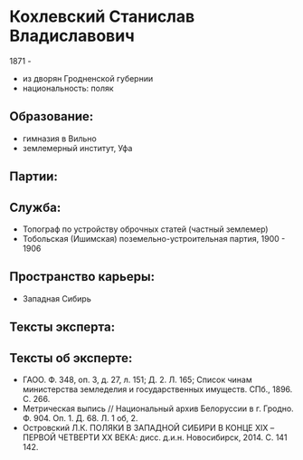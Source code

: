 # Кохлевский Станислав Владиславович
 1871 - 
* из дворян Гродненской губернии
* национальность: поляк

## Образование:
* гимназия в Вильно
* землемерный институт, Уфа
## Партии:
## Служба:
* Топограф по устройству оброчных статей (частный землемер)
* Тобольская (Ишимская) поземельно-устроительная партия, 1900 - 1906  
## Пространство карьеры:
* Западная Сибирь
## Тексты эксперта:
## Тексты об эксперте:
* ГАОО. Ф. 348, оп. 3, д. 27, л. 151; Д. 2. Л. 165; Список чинам министерства земледелия и государственных имуществ. СПб., 1896. С. 266.
* Метрическая выпись // Национальный архив Белоруссии в г. Гродно. Ф. 904. Оп. 1. Д. 68. Л. 1 об, 2. 
* Островский Л.К. ПОЛЯКИ В ЗАПАДНОЙ СИБИРИ В КОНЦЕ XIX  –  ПЕРВОЙ ЧЕТВЕРТИ XX ВЕКА: дисс. д.и.н. Новосибирск, 2014. С. 141  142. 
